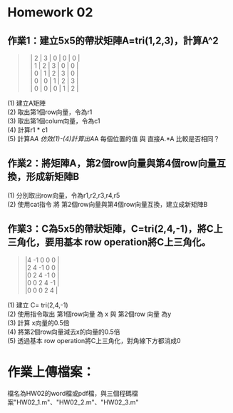 # Homework 02

## 作業1：建立5x5的帶狀矩陣A=tri(1,2,3)，計算A^2 
>    | 2  | 3  | 0  | 0  | 0 | <br/>
>    | 1  | 2  | 3  | 0  | 0 | <br/>
>    | 0  | 1  | 2  | 3  | 0 | <br/>
>    | 0  | 0  | 1  | 2  | 3 | <br/>
>    | 0  | 0  | 0  | 1  | 2 | <br/>


(1) 建立A矩陣 <br/>
(2) 取出第1個row向量，令為r1<br/>
(3) 取出第1個colum向量，令為c1<br/>
(4) 計算r1 * c1 <br/>
(5) 計算A*A 仿效(1)-(4)計算出A*A 每個位置的值 與 直接A.*A 比較是否相同？<br/>

## 作業2：將矩陣A，第2個row向量與第4個row向量互換，形成新矩陣B
(1) 分別取出row向量，令為r1,r2,r3,r4,r5 <br/>
(2) 使用cat指令 將 第2個row向量與第4個row向量互換，建立成新矩陣B <br/>

## 作業3：C為5x5的帶狀矩陣，C=tri(2,4,-1)，將C上三角化，要用基本 row operation將C上三角化。

>    |4  -1   0   0   0 | <br/>
>    |2   4  -1   0   0 | <br/>
>    |0   2   4  -1   0 | <br/>
>    |0   0   2   4   -1 | <br/>
>    |0   0   0   2   4 | <br/> 

(1) 建立 C= tri(2,4,-1)<br/>
(2) 使用指令取出 第1個row向量 為 x 與 第2個row 向量 為y <br/>
(3) 計算 x向量的0.5倍 <br/>
(4) 將第2個row向量減去x的向量的0.5倍 <br/>
(5) 透過基本 row operation將C上三角化，對角線下方都消成0<br/>

# 作業上傳檔案：
檔名為HW02的word檔或pdf檔，與三個程碼檔案"HW02_1.m"、"HW02_2.m"、"HW02_3.m"

